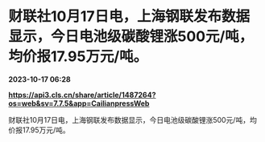 # 财联社10月17日电，上海钢联发布数据显示，今日电池级碳酸锂涨500元/吨，均价报17.95万元/吨。

**2023-10-17 06:28**

**https://api3.cls.cn/share/article/1487264?os=web&sv=7.7.5&app=CailianpressWeb**

财联社10月17日电，上海钢联发布数据显示，今日电池级碳酸锂涨500元/吨，均价报17.95万元/吨。